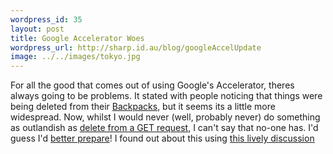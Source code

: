 ```yaml
--- 
wordpress_id: 35
layout: post
title: Google Accelerator Woes
wordpress_url: http://sharp.id.au/blog/googleAccelUpdate
image: ../../images/tokyo.jpg
---
```

For all the good that comes out of using Google&apos;s Accelerator, theres always going to be problems. It stated with people noticing that things were being deleted from their <a href="http://www.backpackit.com/">Backpacks</a>, but it seems its a little more widespread. Now, whilst I would never (well, probably never) do something as outlandish as <a href="http://www.w3.org/Protocols/rfc2616/rfc2616-sec9.html">delete from a GET request</a>, I can&apos;t say that no-one has. I&apos;d guess I&apos;d <a href="http://www.mozilla.org/projects/netlib/Link_Prefetching_FAQ.html">better prepare</a>! I found  out about this using <a href="http://37signals.com/svn/archives2/google_web_accelerator_hey_not_so_fast_an_alert_for_web_app_designers.php">this lively discussion</a>
